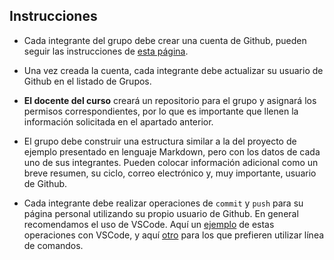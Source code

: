 ## Instrucciones

- Cada integrante del grupo debe crear una cuenta de Github, pueden seguir las instrucciones de [esta página](https://www.wikihow.com/Create-an-Account-on-GitHub).
  
- Una vez creada la cuenta, cada integrante debe actualizar su usuario de Github en el listado de Grupos.
  
- **El docente del curso** creará un repositorio para el grupo y asignará los permisos correspondientes, por lo que es importante que llenen la información solicitada en el apartado anterior.

- El grupo debe construir una estructura similar a la del proyecto de ejemplo presentado en lenguaje Markdown, pero con los datos de cada uno de sus integrantes. Pueden colocar información adicional como un breve resumen, su ciclo, correo electrónico y, muy importante, usuario de Github.

- Cada integrante debe realizar operaciones de `commit` y `push` para su página personal utilizando su propio usuario de Github. En general recomendamos el uso de VSCode. Aquí un [ejemplo](https://www.youtube.com/watch?v=E6ADS2k8oNQ) de estas operaciones con VSCode, y aquí [otro](https://www.youtube.com/watch?v=9DHjfDuXMGA) para los que prefieren utilizar línea de comandos.
